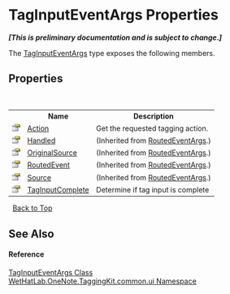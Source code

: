 # TagInputEventArgs Properties
 _**\[This is preliminary documentation and is subject to change.\]**_

The <a href="636c3979-dedc-2fb6-695e-4976b009150e">TagInputEventArgs</a> type exposes the following members.


## Properties
&nbsp;<table><tr><th></th><th>Name</th><th>Description</th></tr><tr><td>![Public property](media/pubproperty.gif "Public property")</td><td><a href="75cec65d-aca3-71e7-0813-93d9026ebb68">Action</a></td><td>
Get the requested tagging action.</td></tr><tr><td>![Public property](media/pubproperty.gif "Public property")</td><td><a href="http://msdn2.microsoft.com/en-us/library/ms601232" target="_blank">Handled</a></td><td> (Inherited from <a href="http://msdn2.microsoft.com/en-us/library/ms589740" target="_blank">RoutedEventArgs</a>.)</td></tr><tr><td>![Public property](media/pubproperty.gif "Public property")</td><td><a href="http://msdn2.microsoft.com/en-us/library/ms601233" target="_blank">OriginalSource</a></td><td> (Inherited from <a href="http://msdn2.microsoft.com/en-us/library/ms589740" target="_blank">RoutedEventArgs</a>.)</td></tr><tr><td>![Public property](media/pubproperty.gif "Public property")</td><td><a href="http://msdn2.microsoft.com/en-us/library/ms601234" target="_blank">RoutedEvent</a></td><td> (Inherited from <a href="http://msdn2.microsoft.com/en-us/library/ms589740" target="_blank">RoutedEventArgs</a>.)</td></tr><tr><td>![Public property](media/pubproperty.gif "Public property")</td><td><a href="http://msdn2.microsoft.com/en-us/library/ms601235" target="_blank">Source</a></td><td> (Inherited from <a href="http://msdn2.microsoft.com/en-us/library/ms589740" target="_blank">RoutedEventArgs</a>.)</td></tr><tr><td>![Public property](media/pubproperty.gif "Public property")</td><td><a href="5c13c2bb-f08a-c063-8446-386b87590132">TagInputComplete</a></td><td>
Determine if tag input is complete</td></tr></table>&nbsp;
<a href="#taginputeventargs-properties">Back to Top</a>

## See Also


#### Reference
<a href="636c3979-dedc-2fb6-695e-4976b009150e">TagInputEventArgs Class</a><br /><a href="043a9407-ac38-b3ac-7348-a6090af495ad">WetHatLab.OneNote.TaggingKit.common.ui Namespace</a><br />